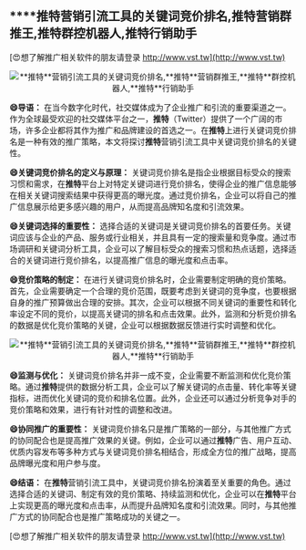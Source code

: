 ## ****推特**营销引流工具的关键词竞价排名,**推特**营销群推王,**推特**群控机器人,**推特**行销助手**

[😍想了解推广相关软件的朋友请登录 http://www.vst.tw](http://www.vst.tw)

 <center><img src="https://vst.tw/MP4/tuiguang/png/2.png" alt="**推特**营销引流工具的关键词竞价排名,**推特**营销群推王,**推特**群控机器人,**推特**行销助手"></center>

**😄导语：**
在当今数字化时代，社交媒体成为了企业推广和引流的重要渠道之一。作为全球最受欢迎的社交媒体平台之一，**推特**（Twitter）提供了一个广阔的市场，许多企业都将其作为推广和品牌建设的首选之一。在**推特**上进行关键词竞价排名是一种有效的推广策略，本文将探讨**推特**营销引流工具中关键词竞价排名的关键性。

**😄关键词竞价排名的定义与原理：**
关键词竞价排名是指企业根据目标受众的搜索习惯和需求，在**推特**平台上对特定关键词进行竞价排名，使得企业的推广信息能够在相关关键词搜索结果中获得更高的曝光度。通过竞价排名，企业可以将自己的推广信息展示给更多感兴趣的用户，从而提高品牌知名度和引流效果。

**😄关键词选择的重要性：**
选择合适的关键词是关键词竞价排名的首要任务。关键词应该与企业的产品、服务或行业相关，并且具有一定的搜索量和竞争度。通过市场调研和关键词分析工具，企业可以了解目标受众的搜索习惯和热点话题，选择适合的关键词进行竞价排名，以提高推广信息的曝光度和点击率。

**😄竞价策略的制定：**
在进行关键词竞价排名时，企业需要制定明确的竞价策略。首先，企业需要确定一个合理的竞价范围，既要考虑到关键词的竞争度，也要根据自身的推广预算做出合理的安排。其次，企业可以根据不同关键词的重要性和转化率设定不同的竞价，以提高关键词的排名和点击效果。此外，监测和分析竞价排名的数据是优化竞价策略的关键，企业可以根据数据反馈进行实时调整和优化。

 <center><img src="https://vst.tw/MP4/tuiguang/png/2.png" alt="**推特**营销引流工具的关键词竞价排名,**推特**营销群推王,**推特**群控机器人,**推特**行销助手"></center>

**😄监测与优化：**
关键词竞价排名并非一成不变，企业需要不断监测和优化竞价策略。通过**推特**提供的数据分析工具，企业可以了解关键词的点击量、转化率等关键指标，进而优化关键词的竞价和排名位置。此外，企业还可以通过分析竞争对手的竞价策略和效果，进行有针对性的调整和改进。

**😄协同推广的重要性：**
关键词竞价排名只是推广策略的一部分，与其他推广方式的协同配合也是提高推广效果的关键。例如，企业可以通过**推特**广告、用户互动、优质内容发布等多种方式与关键词竞价排名相结合，形成全方位的推广战略，提高品牌曝光度和用户参与度。

**😄结语：**
在**推特**营销引流工具中，关键词竞价排名扮演着至关重要的角色。通过选择合适的关键词、制定有效的竞价策略、持续监测和优化，企业可以在**推特**平台上实现更高的曝光度和点击率，从而提升品牌知名度和引流效果。同时，与其他推广方式的协同配合也是推广策略成功的关键之一。

[😍想了解推广相关软件的朋友请登录 http://www.vst.tw](http://www.vst.tw)



